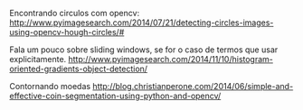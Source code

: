 Encontrando circulos com opencv:
http://www.pyimagesearch.com/2014/07/21/detecting-circles-images-using-opencv-hough-circles/#

Fala um pouco sobre sliding windows, se for o caso de termos que usar explicitamente. 
http://www.pyimagesearch.com/2014/11/10/histogram-oriented-gradients-object-detection/

Contornando moedas 
http://blog.christianperone.com/2014/06/simple-and-effective-coin-segmentation-using-python-and-opencv/